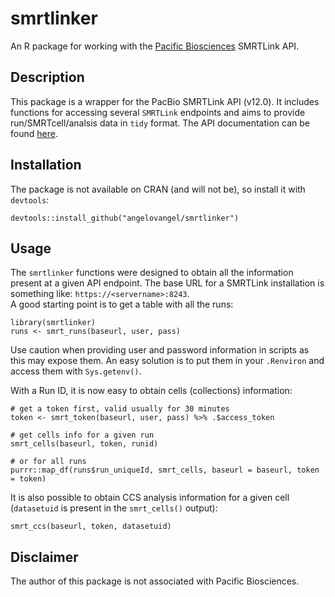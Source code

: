# smrtlinker
An R package for working with the [Pacific Biosciences](https://www.pacb.com/) SMRTLink API.

## Description
This package is a wrapper for the PacBio SMRTLink API (v12.0). It includes functions for accessing several `SMRTLink` endpoints and aims to provide run/SMRTcell/analsis data in `tidy` format.
The API documentation can be found [here](https://www.pacb.com/wp-content/uploads/SMRT_Link_Web_Services_API_Use_Cases_v12.0.pdf).
 
## Installation
The package is not available on CRAN (and will not be), so install it with `devtools`:
```
devtools::install_github("angelovangel/smrtlinker")
```
## Usage
The `smrtlinker` functions were designed to obtain all the information present at a given API endpoint. The base URL for a SMRTLink installation is something like:  `https://<servername>:8243`.   
A good starting point is to get a table with all the runs:

```
library(smrtlinker)
runs <- smrt_runs(baseurl, user, pass)
```
Use caution when providing user and password information in scripts as this may expose them. An easy solution is to put them in your `.Renviron` and access them with `Sys.getenv()`.

With a Run ID, it is now easy to obtain cells (collections) information:

```
# get a token first, valid usually for 30 minutes
token <- smrt_token(baseurl, user, pass) %>% .$access_token

# get cells info for a given run
smrt_cells(baseurl, token, runid)

# or for all runs
purrr::map_df(runs$run_uniqueId, smrt_cells, baseurl = baseurl, token = token)
```

It is also possible to obtain CCS analysis information for a given cell (`datasetuid` is present in the `smrt_cells()` output):
```
smrt_ccs(baseurl, token, datasetuid)
```

## Disclaimer
The author of this package is not associated with Pacific Biosciences.
